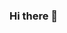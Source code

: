### Hi there 👋

<!--
**Bayshakhe/Bayshakhe** is a ✨ _special_ ✨ repository because its `README.md` (this file) appears on your GitHub profile.

Here are some ideas to get you started:

- 🔭 I’m currently working on something cool!
- 🌱 I’m currently learning from docs.github.com
- 👯 I’m looking to collaborate with a good Web Developer Team
- 🤔 I’m looking for help with ...
- 💬 Ask me about ...
- 📫 How to reach me: ...
- 😄 Pronouns: ...
- ⚡ Fun fact: ...
-->
